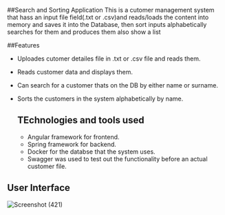 ##Search and Sorting Application
This is a cutomer management system that hass an input file field(.txt or .csv)and reads/loads the content into memory and saves it into the Database, then sort inputs alphabetically searches for them and produces them also show a list

##Features
- Uploades cutomer detailes file in .txt or .csv file and reads them.
- Reads customer data and displays them.
- Can search for a customer thats on the DB by either name or surname.
- Sorts the customers in the system alphabetically by name.

  ## TEchnologies and tools used
  - Angular framework for frontend.
  - Spring framework for backend.
  - Docker for the databse that the system uses.
  - Swagger was used to test out the functionality before an actual customer file.

 ## User Interface
![Screenshot (421)](https://github.com/user-attachments/assets/dc500196-6f85-4ad0-860a-113d849bc858)
